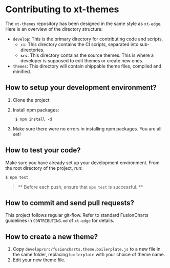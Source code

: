 # Contributing to xt-themes

The `xt-themes` repository has been designed in the same style as `xt-edge`. Here is an overview of the directory structure:

- `develop`: This is the primary directory for contributing code and scripts.
    - `ci`: This directory contains the CI scripts, separated into sub-directories.
    - **`src`**: This directory contains the source themes. This is where a developer is supposed to edit themes or create new ones.
- `themes`: This directory will contain shippable theme files, compiled and minified.

## How to setup your development environment?

1. Clone the project

2. Install npm packages:

        $ npm install -d

3. Make sure there were no errors in installing npm packages. You are all set!

## How to test your code?

Make sure you have already set up your development environment. From the root directory of the project, run:

    $ npm test

> ** Before each push, ensure that `npm test` is successful. **

## How to commit and send pull requests?

This project follows regular git-flow. Refer to standard FusionCharts guidelines in `CONTRIBUTING.md` of `xt-edge` for details.

## How to create a new theme?

1. Copy `develop/src/fusioncharts.theme.boilerplate.js` to a new file in the same folder, replacing `boilerplate` with your choice of theme name.
2. Edit your new theme file.
